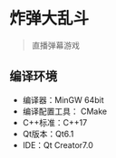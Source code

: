 # 炸弹大乱斗

> 直播弹幕游戏

## 编译环境

- 编译器：MinGW 64bit
- 编译配置工具： CMake
- C++标准：C++17
- Qt版本：Qt6.1
- IDE：Qt Creator7.0 

